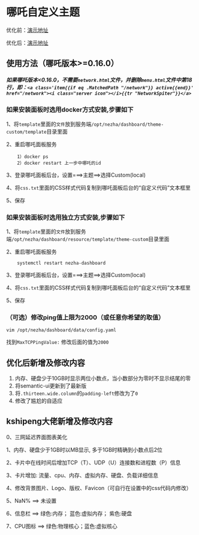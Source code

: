 # 哪吒自定义主题

优化前：[演示地址](https://tz.isgo.win)

优化后：[演示地址](http://66.181.33.108:28008)

## 使用方法（哪吒版本>=0.16.0）
##### 如果哪吒版本<0.16.0，不需要`network.html`文件，并删除`menu.html`文件中第18行，即：`<a class='item{{if eq .MatchedPath "/network"}} active{{end}}' href="/network"><i class="server icon"></i>{{tr "NetworkSpiter"}}</a>`
### 如果安装面板时选用docker方式安装,步骤如下
1、将```template```里面的```文件```放到服务端```/opt/nezha/dashboard/theme-custom/template```目录里面

2、重启哪吒面板服务
```
    1）docker ps
    2）docker restart 上一步中哪吒的id
```

3、登录哪吒面板后台，设置===>主题==>选择Custom(local)

4、将```css.txt```里面的CSS样式代码复制到哪吒面板后台的“自定义代码”文本框里

5、保存

### 如果安装面板时选用独立方式安装,步骤如下
1、将```template```里面的```文件```放到服务端```/opt/nezha/dashboard/resource/template/theme-custom```目录里面

2、重启哪吒面板服务
```
    systemctl restart nezha-dashboard
```

3、登录哪吒面板后台，设置===>主题==>选择Custom(local)

4、将```css.txt```里面的CSS样式代码复制到哪吒面板后台的“自定义代码”文本框里

5、保存

### （可选）修改ping值上限为2000（或任意你希望的取值）
```
vim /opt/nezha/dashboard/data/config.yaml
```
找到`MaxTCPPingValue:` 修改后面的值为`2000`

## 优化后新增及修改内容
1. 内存、硬盘少于10GB时显示两位小数点，当小数部分为零时不显示结尾的零
2. 将semantic-ui更新到了最新版
3. 将`.thirteen.wide.column`的`padding-left`修改为了`0`
4. 修改了尴尬的自适应

## kshipeng大佬新增及修改内容
0、三网延迟界面图表美化

1、内存、硬盘少于1GB时以MB显示, 多于1GB时精确到小数点后2位

2、卡片中在线时间后增加TCP（T）、UDP（U）连接数和进程数（P）信息

3、卡片增加: 流量、cpu、内存、虚拟内存、硬盘、负载详细信息

4、修改背景图片、Logo、版权、Favicon（可自行在设置中的css代码内修改）

5、NaN% ==> 未设置

6、信息栏 ==> 绿色:内存； 蓝色:虚拟内存； 紫色:硬盘

7、CPU图标 ==> 绿色:物理核心；蓝色:虚拟核心





